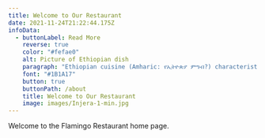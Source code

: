 ```yaml
---
title: Welcome to Our Restaurant
date: 2021-11-24T21:22:44.175Z
infoData:
  - buttonLabel: Read More
    reverse: true
    color: "#fefae0"
    alt: Picture of Ethiopian dish
    paragraph: "Ethiopian cuisine (Amharic: የኢትዮጵያ ምግብ?) characteristically consists of vegetable and often very spicy meat dishes. This is usually in the form of wat, a thick stew, served atop injera, a large sourdough flatbread, which is about 50 centimeters (20 inches) in diameter and made out of fermented teff flour. Ethiopians eat exclusively with their right hands, using pieces of injera to pick up bites of entrées and side dishes. The cuisine is one of the world’s healthiest and most flavorful, not to mention most photogenic. Ethiopians are rightly proud of their culture and take pains to preserve traditional food ways..."
    font: "#1B1A17"
    button: true
    buttonPath: /about
    title: Welcome to Our Restaurant
    image: images/Injera-1-min.jpg
---
```


Welcome to the Flamingo Restaurant home page.

